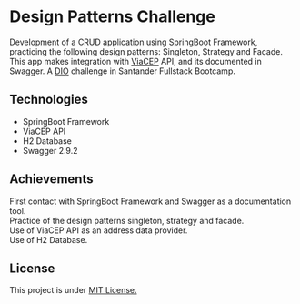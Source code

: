 <h1>Design Patterns Challenge</h1>
<p>Development of a CRUD application using SpringBoot Framework, practicing the following design patterns: Singleton, Strategy and Facade. This app makes integration with <a href="https://viacep.com.br">ViaCEP</a> API, and its documented in Swagger. A <a href="https://web.dio.me/home" target="_blank">DIO</a> challenge in Santander Fullstack Bootcamp.</p>
<h2>Technologies</h2>
<ul><li>SpringBoot Framework</li>
<li>ViaCEP API</li>
<li>H2 Database</li>
<li>Swagger 2.9.2</li></ul>
<h2>Achievements</h2>
<p>First contact with SpringBoot Framework and Swagger as a documentation tool.<br>
Practice of the design patterns singleton, strategy and facade.<br>
Use of ViaCEP API as an address data provider.<br>
Use of H2 Database.</p>
<h2>License</h2>
<p>This project is under <a href="https://github.com/marcelofgaraujo/dio-design-patterns/blob/main/license.md">MIT License.</a></p>
